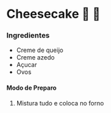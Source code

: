 # Cheesecake :cheese: :cake:

### Ingredientes

- Creme de queijo
- Creme azedo
- Açucar
- Ovos

####  Modo de Preparo

1. Mistura tudo e coloca no forno



